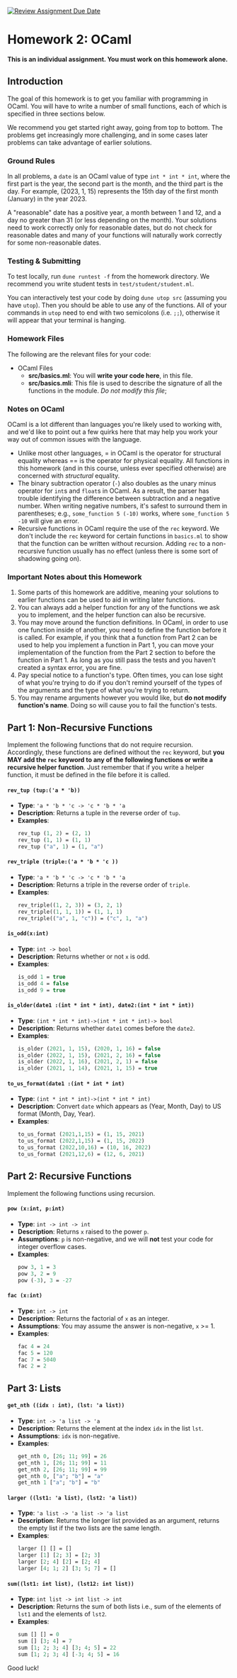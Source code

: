 [![Review Assignment Due Date](https://classroom.github.com/assets/deadline-readme-button-24ddc0f5d75046c5622901739e7c5dd533143b0c8e959d652212380cedb1ea36.svg)](https://classroom.github.com/a/9nz1Mq60)
# Homework 2: OCaml


**This is an individual assignment. You must work on this homework alone.**

## Introduction

The goal of this homework is to get you familiar with programming in OCaml. You will have to write a number of small functions, each of which is specified in three sections below.

We recommend you get started right away, going from top to bottom. The problems get increasingly more challenging, and in some cases later problems can take advantage of earlier solutions.

### Ground Rules

In all problems, a `date` is an OCaml value of type `int * int * int`, where the first part is the year, the
second part is the month, and the third part is the day. For example, (2023, 1, 15) represents the 15th
day of the first month (January) in the year 2023.

A "reasonable" date has a positive year, a month between 1 and 12, and a day no greater than 31 (or less
depending on the month). Your solutions need to work correctly only for reasonable dates, but do not check
for reasonable dates and many of your functions will naturally work correctly
for some non-reasonable dates.

### Testing & Submitting

To test locally, run `dune runtest -f` from the homework directory. We recommend you write student tests in `test/student/student.ml`.

You can interactively test your code by doing `dune utop src` (assuming you have `utop`). Then you should be able to use any of the functions. All of your commands in `utop` need to end with two semicolons (i.e. `;;`), otherwise it will appear that your terminal is hanging.


### Homework Files

The following are the relevant files for your code:

- OCaml Files
    - **src/basics.ml**: You will **write your code here**, in this file. 
    - **src/basics.mli**: This file is used to describe the signature of all the functions in the module.  *Do not modify this file*; 
    
### Notes on OCaml

OCaml is a lot different than languages you're likely used to working with, and we'd like to point out a few quirks here that may help you work your way out of common issues with the language.

- Unlike most other languages, = in OCaml is the operator for structural equality whereas == is the operator for physical equality. All functions in this homework (and in this course, unless ever specified otherwise) are concerned with *structural* equality.
- The binary subtraction operator (`-`) also doubles as the unary minus operator for `int`s and `float`s in OCaml. As a result, the parser has trouble identifying the difference between subtraction and a negative number. When writing negative numbers, it's safest to surround them in parentheses; e.g., `some_function 5 (-10)` works, where `some_function 5 -10` will give an error.
- Recursive functions in OCaml require the use of the `rec` keyword. We don't include the `rec` keyword for certain functions in `basics.ml` to show that the function can be written without recursion. Adding `rec` to a non-recursive function usually has no effect (unless there is some sort of shadowing going on).

### Important Notes about this Homework

1. Some parts of this homework are additive, meaning your solutions to earlier functions can be used to aid in writing later functions. 
2. You can always add a helper function for any of the functions we ask you to implement, and the helper function can also be recursive.
3. You may move around the function definitions. In OCaml, in order to use one function inside of another, you need to define the function before it is called. For example, if you think that a function from Part 2 can be used to help you implement a function in Part 1, you can move your implementation of the function from the Part 2 section to before the function in Part 1. As long as you still pass the tests and you haven't created a syntax error, you are fine.
4. Pay special notice to a function's type. Often times, you can lose sight of what you're trying to do if you don't remind yourself of the types of the arguments  and the type of what you're trying to return.
5. You may rename arguments however you would like, but **do not modify function's name**. Doing so will cause you to fail the function's tests.

## Part 1: Non-Recursive Functions

Implement the following functions that do not require recursion. Accordingly, these functions are defined without the `rec` keyword, but **you MAY add the `rec` keyword to any of the following functions or write a recursive helper function**. Just remember that if you write a helper function, it must be defined in the file before it is called.

#### `rev_tup (tup:('a * 'b))`

- **Type**: `'a * 'b * 'c -> 'c * 'b * 'a`
- **Description**: Returns a tuple in the reverse order of `tup`.
- **Examples**:
   ```ocaml
   rev_tup (1, 2) = (2, 1)
   rev_tup (1, 1) = (1, 1)
   rev_tup ("a", 1) = (1, "a")
   ```

#### `rev_triple (triple:('a * 'b * 'c ))`

- **Type**: `'a * 'b * 'c -> 'c * 'b * 'a`
- **Description**: Returns a triple in the reverse order of `triple`.
- **Examples**:
   ```ocaml
   rev_triple((1, 2, 3)) = (3, 2, 1)
   rev_triple((1, 1, 1)) = (1, 1, 1)
   rev_triple(("a", 1, "c")) = ("c", 1, "a")
   ```

#### `is_odd(x:int)`

- **Type**: `int -> bool`
- **Description**: Returns whether or not `x` is odd.
- **Examples**:
  ```ocaml
  is_odd 1 = true
  is_odd 4 = false
  is_odd 9 = true
  ```

#### `is_older(date1 :(int * int * int), date2:(int * int * int))`
- **Type**: `(int * int * int)->(int * int * int)-> bool`
- **Description**: Returns whether `date1` comes before the `date2`.
- **Examples**:
  ```ocaml
  is_older (2021, 1, 15), (2020, 1, 16) = false
  is_older (2022, 1, 15), (2021, 2, 16) = false
  is_older (2022, 1, 16), (2021, 2, 1) = false
  is_older (2021, 1, 14), (2021, 1, 15) = true
  ```

#### `to_us_format(date1 :(int * int * int)`
- **Type**: `(int * int * int)->(int * int * int)`
- **Description**: Convert `date` which appears as (Year, Month, Day) to US format (Month, Day, Year).
- **Examples**:
  ```ocaml
  to_us_format (2021,1,15) = (1, 15, 2021)
  to_us_format (2022,1,15) = (1, 15, 2022) 
  to_us_format (2022,10,16) = (10, 16, 2022)
  to_us_format (2021,12,6) = (12, 6, 2021) 
  ```


## Part 2: Recursive Functions

Implement the following functions using recursion.


#### `pow (x:int, p:int)`

- **Type**: `int -> int -> int`
- **Description**: Returns `x` raised to the power `p`.
- **Assumptions**: `p` is non-negative, and we will **not** test your code for integer overflow cases.
- **Examples**:
  ```ocaml
  pow 3, 1 = 3
  pow 3, 2 = 9
  pow (-3), 3 = -27
  ```

#### `fac (x:int)`
- **Type**: `int -> int`
- **Description**: Returns the factorial of `x` as an integer.
- **Assumptions**: You may assume the answer is non-negative, `x` >= 1.
- **Examples**:
  ``` ocaml
  fac 4 = 24
  fac 5 = 120
  fac 7 = 5040
  fac 2 = 2
  ```

## Part 3: Lists

#### `get_nth ((idx : int), (lst: 'a list))`

- **Type**: `int -> 'a list -> 'a`
- **Description**: Returns the element at the index `idx` in the list `lst`. 
- **Assumptions**: `idx` is non-negative.
- **Examples**:
  ```ocaml
  get_nth 0, [26; 11; 99] = 26
  get_nth 1, [26; 11; 99] = 11
  get_nth 2, [26; 11; 99] = 99
  get_nth 0, ["a"; "b"] = "a"
  get_nth 1 ["a"; "b"] = "b"
  ```

#### `larger ((lst1: 'a list), (lst2: 'a list))`

- **Type**: `'a list -> 'a list -> 'a list`
- **Description**: Returns the longer list provided as an argument, returns the empty list if the two lists are the same length.
- **Examples**:
  ```ocaml
  larger [] [] = []
  larger [1] [2; 3] = [2; 3]
  larger [2; 4] [2] = [2; 4]
  larger [4; 1; 2] [3; 5; 7] = []
  ```

#### `sum((lst1: int list), (lst12: int list))`

- **Type**: `int list -> int list -> int`
- **Description**: Returns the sum of both lists i.e., sum of the elements of `lst1` and the elements of `lst2`. 
- **Examples**:
  ```ocaml
  sum [] [] = 0
  sum [] [3; 4] = 7
  sum [1; 2; 3; 4] [3; 4; 5] = 22
  sum [1; 2; 3; 4] [-3; 4; 5] = 16
  ```


Good luck!
